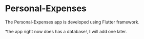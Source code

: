 # Personal-Expenses

The Personal-Expenses app is developed using Flutter framework.

*the app right now does has a database!, I will add one later.
